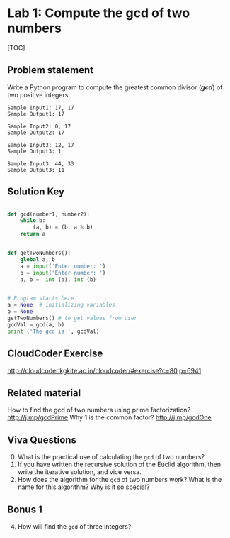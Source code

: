 
# Lab 1: Compute the gcd of two numbers 

[TOC]

## Problem statement 

Write a Python program to compute the greatest common divisor (***gcd***) of two positive integers.

	Sample Input1: 17, 17
	Sample Output1: 17
	
	Sample Input2: 0, 17
	Sample Output2: 17

	Sample Input3: 12, 17
	Sample Output3: 1 
		
	Sample Input3: 44, 33
	Sample Output3: 11



## Solution Key

```python 

def gcd(number1, number2):
	while b:
	    (a, b) = (b, a % b)
    return a


def getTwoNumbers():
    global a, b
    a = input('Enter number: ')
    b = input('Enter number: ')
	a, b =  int (a), int (b)


# Program starts here
a = None  # initializing variables
b = None
getTwoNumbers() # to get values from user 
gcdVal = gcd(a, b) 
print ('The gcd is ', gcdVal)

```


## CloudCoder Exercise 

http://cloudcoder.kgkite.ac.in/cloudcoder/#exercise?c=80,p=6941


## Related material 

How to find the gcd of two numbers using prime factorization? http://j.mp/gcdPrime
Why 1 is the common factor? http://j.mp/gcdOne



## Viva Questions 

0. What is the practical use of calculating the `gcd` of two numbers? 
1. If you have written the recursive solution of the Euclid algorithm, then write the iterative solution, and vice versa. 
2. How does the algorithm for the `gcd` of two numbers work? What is the name for this algorithm? Why is it so special? 


## Bonus 1 
4. How will find the `gcd` of three integers? 


